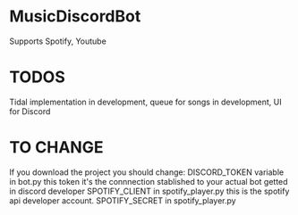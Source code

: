 # MusicDiscordBot
Supports Spotify, Youtube
# TODOS
Tidal implementation in development, queue for songs in development, UI for Discord
# TO CHANGE
If you download the project you should change:
  DISCORD_TOKEN variable in bot.py this token it's the connnection stablished to your actual bot getted in discord developer
  SPOTIFY_CLIENT in spotify_player.py this is the spotify api developer account.
  SPOTIFY_SECRET in spotify_player.py
